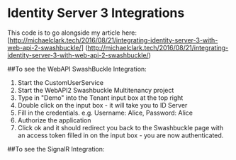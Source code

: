 # Identity Server 3 Integrations

This code is to go alongside my article here:  [http://michaelclark.tech/2016/08/21/integrating-identity-server-3-with-web-api-2-swashbuckle/] (http://michaelclark.tech/2016/08/21/integrating-identity-server-3-with-web-api-2-swashbuckle/)


##To see the WebAPI SwashBuckle Integration:
1. Start the CustomUserService
2. Start the WebAPI2 Swashbuckle Multitenancy project
3. Type in "Demo" into the Tenant input box at the top right
4. Double click on the input box - it will take you to ID Server
5. Fill in the credentials. e.g. Username: Alice, Password: Alice
6. Authorize the application
7. Click ok and it should redirect you back to the Swashbuckle page with an access token filled in on the input box - you are now authenticated.

##To see the SignalR Integration:
